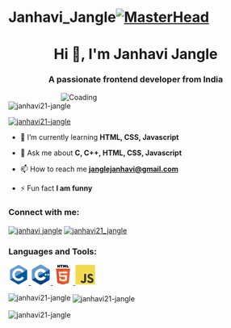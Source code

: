 # Janhavi_Jangle[![MasterHead](https://user-images.githubusercontent.com/10498744/210012254-234538ff-d198-48aa-8964-37e6fd45d227.gif)](https://Janhavi_Jangle.io)
<h1 align="center">Hi 👋, I'm Janhavi Jangle</h1>
<h3 align="center">A passionate frontend developer from India</h3>
<img align="right" alt="Coading" width="400" src="https://tse4.mm.bing.net/th?id=OIP.j9auLwki5u0ZkJUzhgvekAHaFj&pid=Api&P=0>

<p align="left"> <img src="https://komarev.com/ghpvc/?username=janhavi21-jangle&label=Profile%20views&color=0e75b6&style=flat" alt="janhavi21-jangle" /> </p>

<p align="left"> <a href="https://github.com/ryo-ma/github-profile-trophy"><img src="https://github-profile-trophy.vercel.app/?username=janhavi21-jangle" alt="janhavi21-jangle" /></a> </p>

- 🌱 I’m currently learning **HTML, CSS, Javascript**

- 💬 Ask me about **C, C++, HTML, CSS, Javascript**

- 📫 How to reach me **janglejanhavi@gmail.com**

- ⚡ Fun fact **I am funny**

<h3 align="left">Connect with me:</h3>
<p align="left">
<a href="https://linkedin.com/in/janhavi jangle" target="blank"><img align="center" src="https://raw.githubusercontent.com/rahuldkjain/github-profile-readme-generator/master/src/images/icons/Social/linked-in-alt.svg" alt="janhavi jangle" height="30" width="40" /></a>
<a href="https://instagram.com/janhavi21_jangle" target="blank"><img align="center" src="https://raw.githubusercontent.com/rahuldkjain/github-profile-readme-generator/master/src/images/icons/Social/instagram.svg" alt="janhavi21_jangle" height="30" width="40" /></a>
</p>

<h3 align="left">Languages and Tools:</h3>
<p align="left"> <a href="https://www.cprogramming.com/" target="_blank" rel="noreferrer"> <img src="https://raw.githubusercontent.com/devicons/devicon/master/icons/c/c-original.svg" alt="c" width="40" height="40"/> </a> <a href="https://www.w3schools.com/cpp/" target="_blank" rel="noreferrer"> <img src="https://raw.githubusercontent.com/devicons/devicon/master/icons/cplusplus/cplusplus-original.svg" alt="cplusplus" width="40" height="40"/> </a> <a href="https://www.w3.org/html/" target="_blank" rel="noreferrer"> <img src="https://raw.githubusercontent.com/devicons/devicon/master/icons/html5/html5-original-wordmark.svg" alt="html5" width="40" height="40"/> </a> <a href="https://developer.mozilla.org/en-US/docs/Web/JavaScript" target="_blank" rel="noreferrer"> <img src="https://raw.githubusercontent.com/devicons/devicon/master/icons/javascript/javascript-original.svg" alt="javascript" width="40" height="40"/> </a> </p>

<p><img align="left" src="https://github-readme-stats.vercel.app/api/top-langs?username=janhavi21-jangle&show_icons=true&locale=en&layout=compact" alt="janhavi21-jangle" /></p>

<p>&nbsp;<img align="center" src="https://github-readme-stats.vercel.app/api?username=janhavi21-jangle&show_icons=true&locale=en" alt="janhavi21-jangle" /></p>

<p><img align="center" src="https://github-readme-streak-stats.herokuapp.com/?user=janhavi21-jangle&" alt="janhavi21-jangle" /></p>
